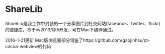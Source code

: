 # ShareLib

ShareLib是我工作中封装的一个分享图片到社交网站(facebook、twitter、flickr)的便捷库，基于vs2013/Qt5开发，可在Mac下编译通过。

2016-1-21更新
Mac版浏览器部分借鉴了https://github.com/gaojinhsu/qt-cocoa-webview的代码
